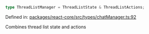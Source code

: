 ```ts
type ThreadListManager = ThreadListState & ThreadListActions;
```

Defined in: [packages/react-core/src/types/chatManager.ts:92](https://github.com/thesysdev/crayon/blob/cbecbe8e16fae54d735cb8e1fe31b72f51300d52/js/packages/react-core/src/types/chatManager.ts#L92)

Combines thread list state and actions
